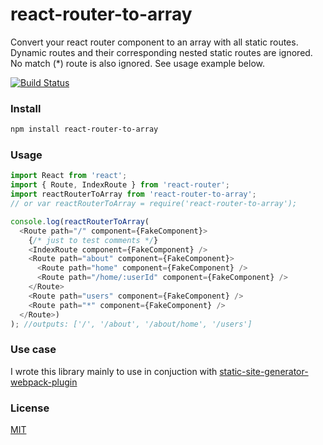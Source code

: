 # react-router-to-array

Convert your react router component to an array with all static routes.
Dynamic routes and their corresponding nested static routes are ignored.
No match (*) route is also ignored. See usage example below.

[![Build Status](https://api.travis-ci.org/alansouzati/react-router-to-array.svg)](https://travis-ci.org/alansouzati/react-router-to-array)

### Install

```sh
npm install react-router-to-array
```

### Usage

```javascript
import React from 'react';
import { Route, IndexRoute } from 'react-router';
import reactRouterToArray from 'react-router-to-array';
// or var reactRouterToArray = require('react-router-to-array');

console.log(reactRouterToArray(
  <Route path="/" component={FakeComponent}>
    {/* just to test comments */}
    <IndexRoute component={FakeComponent} />
    <Route path="about" component={FakeComponent}>
      <Route path="home" component={FakeComponent} />
      <Route path="/home/:userId" component={FakeComponent} />
    </Route>
    <Route path="users" component={FakeComponent} />
    <Route path="*" component={FakeComponent} />
  </Route>)
); //outputs: ['/', '/about', '/about/home', '/users']
```

### Use case

I wrote this library mainly to use in conjuction with [static-site-generator-webpack-plugin](https://www.npmjs.com/package/static-site-generator-webpack-plugin)

### License

[MIT](https://github.com/alansouzati/react-router-to-array/blob/master/LICENSE)
